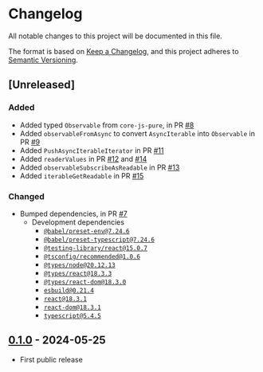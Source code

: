 # Changelog

All notable changes to this project will be documented in this file.

The format is based on [Keep a Changelog](https://keepachangelog.com/en/1.0.0/),
and this project adheres to [Semantic Versioning](https://semver.org/spec/v2.0.0.html).

## [Unreleased]

### Added

- Added typed `Observable` from `core-js-pure`, in PR [#8](https://github.com/compulim/iter-fest/pull/8)
- Added `observableFromAsync` to convert `AsyncIterable` into `Observable` in PR [#9](https://github.com/compulim/iter-fest/pull/9)
- Added `PushAsyncIterableIterator` in PR [#11](https://github.com/compulim/iter-fest/pull/11)
- Added `readerValues` in PR [#12](https://github.com/compulim/iter-fest/pull/12) and [#14](https://github.com/compulim/iter-fest/pull/14)
- Added `observableSubscribeAsReadable` in PR [#13](https://github.com/compulim/iter-fest/pull/13)
- Added `iterableGetReadable` in PR [#15](https://github.com/compulim/iter-fest/pull/15)

### Changed

- Bumped dependencies, in PR [#7](https://github.com/compulim/iter-fest/pull/7)
   - Development dependencies
      - [`@babel/preset-env@7.24.6`](https://npmjs.com/package/@babel/preset-env/v/7.24.6)
      - [`@babel/preset-typescript@7.24.6`](https://npmjs.com/package/@babel/preset-typescript/v/7.24.6)
      - [`@testing-library/react@15.0.7`](https://npmjs.com/package/@testing-library/react/v/15.0.7)
      - [`@tsconfig/recommended@1.0.6`](https://npmjs.com/package/@tsconfig/recommended/v/1.0.6)
      - [`@types/node@20.12.13`](https://npmjs.com/package/@types/node/v/20.12.13)
      - [`@types/react@18.3.3`](https://npmjs.com/package/@types/react/v/18.3.3)
      - [`@types/react-dom@18.3.0`](https://npmjs.com/package/@types/react-dom/v/18.3.0)
      - [`esbuild@0.21.4`](https://npmjs.com/package/esbuild/v/0.21.4)
      - [`react@18.3.1`](https://npmjs.com/package/react/v/18.3.1)
      - [`react-dom@18.3.1`](https://npmjs.com/package/react-dom/v/18.3.1)
      - [`typescript@5.4.5`](https://npmjs.com/package/typescript/v/5.4.5)

## [0.1.0] - 2024-05-25

- First public release

[0.1.0]: https://github.com/compulim/iter-fest/releases/tag/v0.1.0
